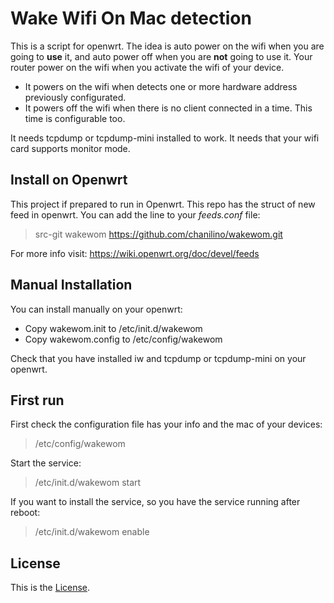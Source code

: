 # Wake Wifi On Mac detection

This is a script for openwrt. The idea is auto power on the wifi when you are going to __use__ it, and auto power off when you are __not__ going to use it. Your router power on the wifi when you activate the wifi of your device.

- It powers on the wifi when detects one or more hardware address previously configurated. 
- It powers off the wifi when there is no client connected in a time. This time is configurable too.

It needs tcpdump or tcpdump-mini installed to work. It needs that your wifi card supports monitor mode.

## Install on Openwrt

This project if prepared to run in Openwrt. This repo has the struct of new feed in openwrt. You can add the line to your _feeds.conf_ file:

> src-git wakewom https://github.com/chanilino/wakewom.git

For more info visit: 
https://wiki.openwrt.org/doc/devel/feeds


## Manual Installation

You can install manually on your openwrt:

- Copy wakewom.init to /etc/init.d/wakewom
- Copy wakewom.config to /etc/config/wakewom

Check that you have installed iw and tcpdump or tcpdump-mini on your openwrt. 


## First run

First check the configuration file has your info and the mac of your devices:

> /etc/config/wakewom

Start the service:

> /etc/init.d/wakewom start

If you want to install the service, so you have the service running after reboot:

> /etc/init.d/wakewom enable

## License

This is the [License](https://raw.githubusercontent.com/chanilino/wakewom/master/LICENSE).




